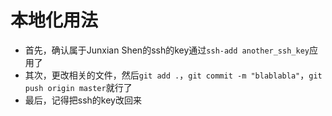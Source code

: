 # 本地化用法

- 首先，确认属于Junxian Shen的ssh的key通过`ssh-add another_ssh_key`应用了
- 其次，更改相关的文件，然后`git add .`，`git commit -m "blablabla"`，`git push origin master`就行了
- 最后，记得把ssh的key改回来